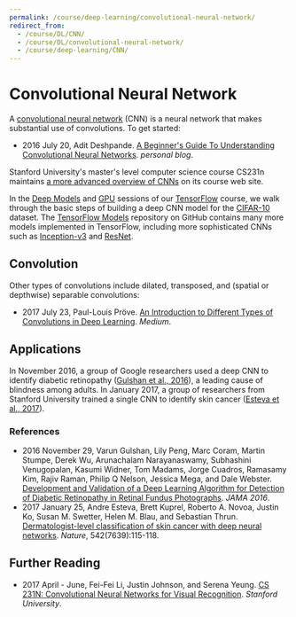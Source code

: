 ```yaml
---
permalink: /course/deep-learning/convolutional-neural-network/
redirect_from:
  - /course/DL/CNN/
  - /course/DL/convolutional-neural-network/
  - /course/deep-learning/CNN/
---
```

# Convolutional Neural Network

A [convolutional neural network](https://en.wikipedia.org/wiki/Convolutional_neural_network) (CNN) is a neural network that makes substantial use of convolutions. To get started:

* 2016 July 20, Adit Deshpande. [A Beginner's Guide To Understanding Convolutional Neural Networks](https://adeshpande3.github.io/adeshpande3.github.io/A-Beginner%27s-Guide-To-Understanding-Convolutional-Neural-Networks/). *personal blog*.

Stanford University's master's level computer science course CS231n maintains [a more advanced overview of CNNs](http://cs231n.github.io/convolutional-networks/) on its course web site.

In the [Deep Models](http://realai.org/course/tensorflow/#deep-models) and [GPU](http://realai.org/course/tensorflow/#gpu) sessions of our [TensorFlow](http://realai.org/course/tensorflow/) course, we walk through the basic steps of building a deep CNN model for the [CIFAR-10](https://www.cs.toronto.edu/~kriz/cifar.html) dataset. The [TensorFlow Models](https://github.com/tensorflow/models) repository on GitHub contains many more models implemented in TensorFlow, including more sophisticated CNNs such as [Inception-v3](https://github.com/tensorflow/models/blob/master/inception/inception/slim/inception_model.py) and [ResNet](https://github.com/tensorflow/models/blob/master/resnet/resnet_model.py).

## Convolution

Other types of convolutions include dilated, transposed, and (spatial or depthwise) separable convolutions:

* 2017 July 23, Paul-Louis Pröve. [An Introduction to Different Types of Convolutions in Deep Learning](https://medium.com/towards-data-science/types-of-convolutions-in-deep-learning-717013397f4d). *Medium*.

## Applications

In November 2016, a group of Google researchers used a deep CNN to identify diabetic retinopathy ([Gulshan et al., 2016](https://research.google.com/pubs/pub45732.html)), a leading cause of blindness among adults. In January 2017, a group of researchers from Stanford University trained a single CNN to identify skin cancer ([Esteva et al., 2017](http://www.nature.com/nature/journal/v542/n7639/full/nature21056.html)).

### References

* 2016 November 29, Varun Gulshan, Lily Peng, Marc Coram, Martin Stumpe, Derek Wu, Arunachalam Narayanaswamy, Subhashini Venugopalan, Kasumi Widner, Tom Madams, Jorge Cuadros, Ramasamy Kim, Rajiv Raman, Philip Q Nelson, Jessica Mega, and Dale Webster. [Development and Validation of a Deep Learning Algorithm for Detection of Diabetic Retinopathy in Retinal Fundus Photographs](https://research.google.com/pubs/pub45732.html). *JAMA 2016*.
* 2017 January 25, Andre Esteva, Brett Kuprel, Roberto A. Novoa, Justin Ko, Susan M. Swetter, Helen M. Blau, and Sebastian Thrun. [Dermatologist-level classification of skin cancer with deep neural networks](http://www.nature.com/nature/journal/v542/n7639/full/nature21056.html). *Nature*, 542(7639):115-118.

## Further Reading

* 2017 April - June, Fei-Fei Li, Justin Johnson, and Serena Yeung. [CS 231N: Convolutional Neural Networks for Visual Recognition](http://cs231n.stanford.edu/). *Stanford University*.

